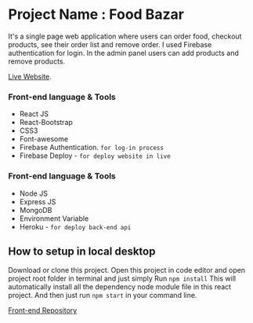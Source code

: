 # Project Name : Food Bazar

It's a single page web application where users can order food, checkout products, see their order list and remove order. I used Firebase authentication for login. In the admin panel users can add products and remove products.

[Live Website](https://food-bazar-project.web.app/).

### Front-end language & Tools

- React JS
- React-Bootstrap
- CSS3
- Font-awesome
- Firebase Authentication. `for log-in process`
- Firebase Deploy - `for deploy website in live`

### Front-end language & Tools

- Node JS
- Express JS
- MongoDB
- Environment Variable
- Heroku - `for deploy back-end api`

## How to setup in local desktop

Download or clone this project. Open this project in code editor and open project root folder in terminal and just simply Run `npm install`
This will automatically install all the dependency node module file in this react project.
And then just run `npm start` in your command line.

[Front-end Repository](https://github.com/MofasserHossain/Food_Bazar_Ecommerce)
